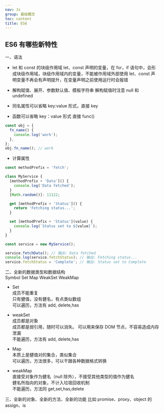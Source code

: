 ```yaml
---
nav: Js
group: 基础概念
toc: content
title: ES6
---
```


## ES6 有哪些新特性

一、语法<br/>

- let 和 const 的块级作用域
  let、const 声明的变量，在 for，if 语句中，会形成块级作用域，块级作用域内的变量，不能被作用域外部使用
  let、const 声明变量不再会有声明提升，在变量声明之前使用运行时会报错

- 解构赋值、展开、参数默认值、模板字符串
  解构赋值时注意 null 和 undefined

- 同名属性可以省略 key:value 形式，直接 key

- 函数可以省略 key：value 形式 直接 func()

```js
const obj = {
  fn_name() {
    console.log('work');
  },
};
obj.fn_name(); // work
```

- 计算属性

```js
const methodPrefix = 'fetch';

class MyService {
  [methodPrefix + 'Data']() {
    console.log('Data fetched');
  }
  [Math.random()]: 11122;

  get [methodPrefix + 'Status']() {
    return 'Fetching status...';
  }

  set [methodPrefix + 'Status'](value) {
    console.log(`Status set to ${value}`);
  }
}

const service = new MyService();

service.fetchData(); // 输出: Data fetched
console.log(service.fetchStatus); // 输出: Fetching status...
service.fetchStatus = 'Complete'; // 输出: Status set to Complete
```

二、全新的数据类型和数据结构<br/>
Symbol Set Map WeakSet WeakMap

- Set<br/>
  成员不能重复<br/>
  只有健值，没有健名，有点类似数组<br/>
  可以遍历，方法有 add, delete,has<br/>

- weakSet<br/>
  成员都是对象<br/>
  成员都是弱引用，随时可以消失。 可以用来保存 DOM 节点，不容易造成内存泄漏<br/>
  不能遍历，方法有 add, delete,has<br/>

- Map<br/>
  本质上是健值对的集合，类似集合<br/>
  可以遍历，方法很多，可以干跟各种数据格式转换<br/>

- weakMap<br/>
  直接受对象作为健名（null 除外），不接受其他类型的值作为健名<br/>
  健名所指向的对象，不计入垃圾回收机制<br/>
  不能遍历，方法同 get,set,has,delete<br/>

三、全新的对象、全新的方法、全新的功能
比如 promise、proxy、object 的 assign、is
